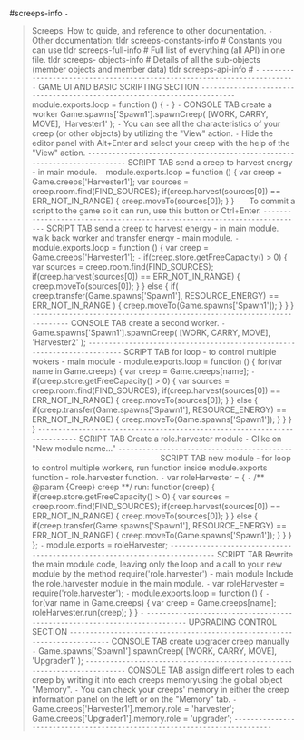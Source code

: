 #screeps-info
`-`
> Screeps: How to guide, and reference to other documentation.
`-`
Other documentation:
tldr screeps-constants-info  # Constants you can use
tldr screeps-full-info	     # Full list of everything (all API) in one file.
tldr screeps- objects-info   # Details of all the sub-objects (member objects and member data)
tldr screeps-api-info	     #
`-`
`-------------------------------------------------------------------------`
GAME UI AND BASIC SCRIPTING SECTION
`-------------------------------------------------------------------------`
module.exports.loop = function () {
`-`
}
`-`
CONSOLE TAB
create a worker
Game.spawns['Spawn1'].spawnCreep( [WORK, CARRY, MOVE], 'Harvester1' );
`-`
You can see all the characteristics of your creep (or other objects) by utilizing the "View" action.
`-`
Hide the editor panel with Alt+Enter and select your creep with the help of the "View" action.
`--------------------------------------------------------------------------`
SCRIPT TAB
send a creep to harvest energy - in main module.
`-`
module.exports.loop = function () {
    var creep = Game.creeps['Harvester1'];
    var sources = creep.room.find(FIND_SOURCES);
    if(creep.harvest(sources[0]) == ERR_NOT_IN_RANGE) {
        creep.moveTo(sources[0]);
    }
}
`-`
`-`
To commit a script to the game so it can run, use this button or Ctrl+Enter.
`--------------------------------------------------------------------------`
SCRIPT TAB
send a creep to harvest energy - in main module.
walk back worker and transfer energy - main module.
`-`
module.exports.loop = function () {
    var creep = Game.creeps['Harvester1'];
`-`
    if(creep.store.getFreeCapacity() > 0) {
        var sources = creep.room.find(FIND_SOURCES);
        if(creep.harvest(sources[0]) == ERR_NOT_IN_RANGE) {
            creep.moveTo(sources[0]);
        }
    }
    else {
        if( creep.transfer(Game.spawns['Spawn1'], RESOURCE_ENERGY) == ERR_NOT_IN_RANGE ) {
            creep.moveTo(Game.spawns['Spawn1']);
        }
    }
}
`-------------------------------------------------------------------------`
CONSOLE TAB
create a second worker.
`-`
Game.spawns['Spawn1'].spawnCreep( [WORK, CARRY, MOVE], 'Harvester2' );
`-------------------------------------------------------------------------`
SCRIPT TAB
for loop - to control multiple wokers - main module
`-`
module.exports.loop = function () {
    for(var name in Game.creeps) {
        var creep = Game.creeps[name];
`-`
        if(creep.store.getFreeCapacity() > 0) {
            var sources = creep.room.find(FIND_SOURCES);
            if(creep.harvest(sources[0]) == ERR_NOT_IN_RANGE) {
                creep.moveTo(sources[0]);
            }
        }
        else {
            if(creep.transfer(Game.spawns['Spawn1'], RESOURCE_ENERGY) == ERR_NOT_IN_RANGE) {
                creep.moveTo(Game.spawns['Spawn1']);
            }
        }
    }
}
`--------------------------------------------------------------------------`
SCRIPT TAB
Create a role.harvester module
`-`
Clike on "New module name..."
`--------------------------------------------------------------------------`
SCRIPT TAB
new module - for loop to control multiple workers, run function inside module.exports function - role.harvester function.
`-`
var roleHarvester = {
`-`
    /** @param {Creep} creep **/
    run: function(creep) {
	    if(creep.store.getFreeCapacity() > 0) {
            var sources = creep.room.find(FIND_SOURCES);
            if(creep.harvest(sources[0]) == ERR_NOT_IN_RANGE) {
                creep.moveTo(sources[0]);
            }
        }
        else {
            if(creep.transfer(Game.spawns['Spawn1'], RESOURCE_ENERGY) == ERR_NOT_IN_RANGE) {
                creep.moveTo(Game.spawns['Spawn1']);
            }
        }
	}
};
`-`
module.exports = roleHarvester;
`---------------------------------------------------------------------------`
SCRIPT TAB
Rewrite the main module code, leaving only the loop and a call to your new module by the method require('role.harvester') - main module
Include the role.harvester module in the main module.
`-`
var roleHarvester = require('role.harvester');
`-`
module.exports.loop = function () {
`-`
    for(var name in Game.creeps) {
        var creep = Game.creeps[name];
        roleHarvester.run(creep);
    }
}
`-`
`--------------------------------------------------------------------------`
UPGRADING CONTROL SECTION
`--------------------------------------------------------------------------`
CONSOLE TAB
create upgrader creep manually
`-`
Game.spawns['Spawn1'].spawnCreep( [WORK, CARRY, MOVE], 'Upgrader1' );
`--------------------------------------------------------------------------`
CONSOLE TAB
assign different roles to each creep by writing it into each creeps memoryusing the global object "Memory".
`-`
You can check your creeps' memory in either the creep information panel on the left or on the "Memory" tab.
`-`
Game.creeps['Harvester1'].memory.role = 'harvester';
Game.creeps['Upgrader1'].memory.role = 'upgrader';
`--------------------------------------------------------------------------`











